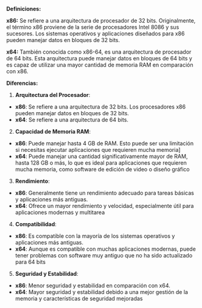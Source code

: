 
 **Definiciones:**
 
 **x86:** Se refiere a una arquitectura de procesador de 32 bits. Originalmente, el término x86 proviene de la serie de procesadores Intel 8086 y sus sucesores. Los sistemas operativos y aplicaciones diseñados para x86 pueden manejar datos en bloques de 32 bits.

 **x64:** También conocida como x86-64, es una arquitectura de procesador de 64 bits. Esta arquitectura puede manejar datos en bloques de 64 bits y es capaz de utilizar una mayor cantidad de memoria RAM en comparación con x86.

**Diferencias:**

1. **Arquitectura del Procesador**:

 - **x86**: Se refiere a una arquitectura de 32 bits. Los procesadores x86 pueden manejar datos en bloques de 32 bits.
- **x64**: Se refiere a una arquitectura de 64 bits.

2. **Capacidad de Memoria RAM**:

- **x86**: Puede manejar hasta 4 GB de RAM. Esto puede ser una limitación si necesitas ejecutar aplicaciones que requieren mucha memoria]
- **x64**: Puede manejar una cantidad significativamente mayor de RAM, hasta 128 GB o más, lo que es ideal para aplicaciones que requieren mucha memoria, como software de edición de video o diseño gráfico

3. **Rendimiento**:

- **x86**: Generalmente tiene un rendimiento adecuado para tareas básicas y aplicaciones más antiguas.
- **x64**: Ofrece un mayor rendimiento y velocidad, especialmente útil para aplicaciones modernas y multitarea

4. **Compatibilidad**:

- **x86**: Es compatible con la mayoría de los sistemas operativos y aplicaciones más antiguas.
- **x64**: Aunque es compatible con muchas aplicaciones modernas, puede tener problemas con software muy antiguo que no ha sido actualizado para 64 bits

5. **Seguridad y Estabilidad**:

- **x86**: Menor seguridad y estabilidad en comparación con x64.
- **x64**: Mayor seguridad y estabilidad debido a una mejor gestión de la memoria y características de seguridad mejoradas
